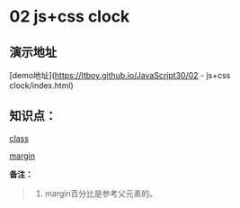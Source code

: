 # 02 js+css clock
## 演示地址
[demo地址](https://ltboy.github.io/JavaScript30/02 - js+css clock/index.html)
## 知识点：
[class](https://developer.mozilla.org/zh-CN/docs/Web/JavaScript/Reference/Classes)

[margin](https://developer.mozilla.org/zh-CN/docs/Web/CSS/margin)

**备注：**
> 1. margin百分比是参考父元素的。
